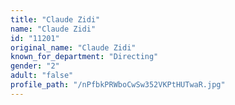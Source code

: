 ```yaml
---
title: "Claude Zidi"
name: "Claude Zidi"
id: "11201"
original_name: "Claude Zidi"
known_for_department: "Directing"
gender: "2"
adult: "false"
profile_path: "/nPfbkPRWboCwSw352VKPtHUTwaR.jpg"
---
```

